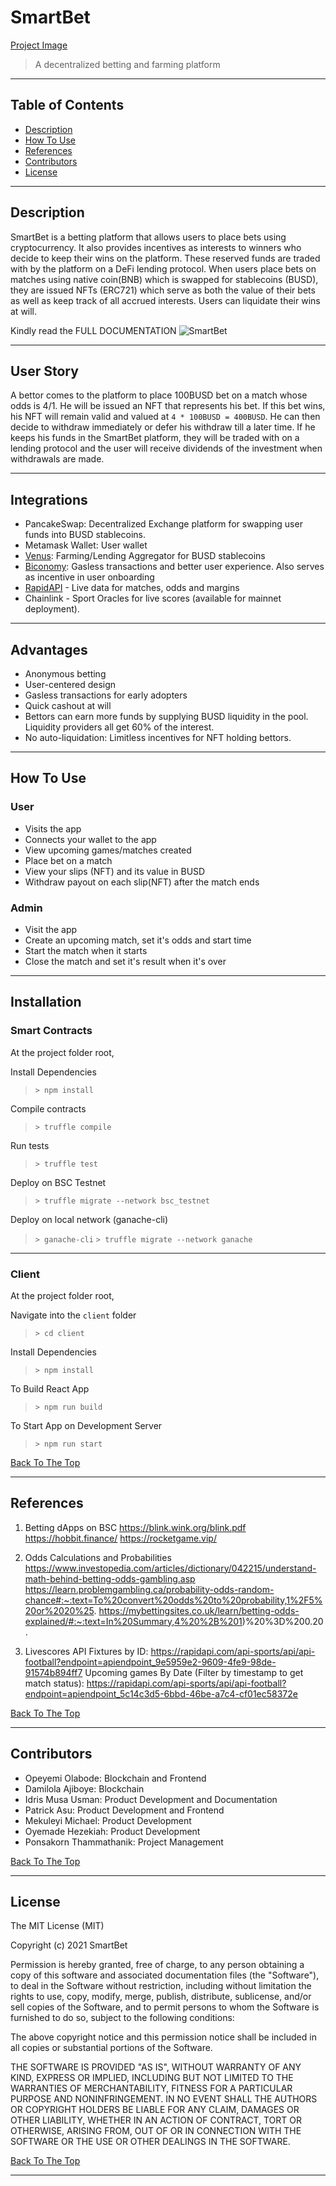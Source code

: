 # SmartBet


[Project Image](project-image-url)

> A decentralized betting and farming platform

---

## Table of Contents

- [Description](#description)
- [How To Use](#how-to-use)
- [References](#references)
- [Contributors](#contributors)
- [License](#license)


---

## Description

SmartBet is a betting platform that allows users to place bets using cryptocurrency. It also provides incentives as interests to winners who decide to keep their wins on the platform. These reserved funds are traded with by the platform on a DeFi lending protocol. When users place bets on matches using native coin(BNB) which is swapped for stablecoins (BUSD), they are issued NFTs (ERC721) which serve as both the value of their bets as well as keep track of all accrued interests. Users can liquidate their wins at will.

Kindly read the FULL DOCUMENTATION ![SmartBet](https://smartbet.gitbook.io/smartbet/)

---
## User Story

A bettor comes to the platform to place 100BUSD bet on a match whose odds is 4/1. He will be issued an NFT that represents his bet. If this bet wins, his NFT will remain valid and valued at `4 * 100BUSD = 400BUSD`. He can then decide to withdraw immediately or defer his withdraw till a later time. If he keeps his funds in the SmartBet platform, they will be traded with on a lending protocol and the user will receive dividends of the investment when withdrawals are made.

---
## Integrations

- PancakeSwap: Decentralized Exchange platform for swapping user funds into BUSD stablecoins.
- Metamask Wallet: User wallet
- [Venus](https://github.com/VenusProtocol/venus-protocol): Farming/Lending Aggregator for BUSD stablecoins
- [Biconomy](https://docs.biconomy.io/): Gasless transactions and better user experience. Also serves as incentive in user onboarding
- [RapidAPI](https://rapidapi.com/api-sports/api/api-football) - Live data for matches, odds and margins
- Chainlink - Sport Oracles for live scores (available for mainnet deployment).

---
## Advantages

- Anonymous betting
- User-centered design
- Gasless transactions for early adopters
- Quick cashout at will
- Bettors can earn more funds by supplying BUSD liquidity in the pool. Liquidity providers all get 60% of the interest.
- No auto-liquidation: Limitless incentives for NFT holding bettors.

---
## How To Use
### User
- Visits the app
- Connects your wallet to the app
- View upcoming games/matches created
- Place bet on a match
- View your slips (NFT) and its value in BUSD
- Withdraw payout on each slip(NFT) after the match ends

### Admin
- Visit the app
- Create an upcoming match, set it's odds and start time
- Start the match when it starts
- Close the match and set it's result when it's over

---
## Installation

### Smart Contracts
At the project folder root,

Install Dependencies
> `> npm install`

Compile contracts
> `> truffle compile`

Run tests
> `> truffle test`

Deploy on BSC Testnet
> `> truffle migrate --network bsc_testnet`

Deploy on local network (ganache-cli)
> `> ganache-cli`
> `> truffle migrate --network ganache`
---
### Client
At the project folder root,

Navigate into the `client` folder
> `> cd client`

Install Dependencies
> `> npm install`

To Build React App
> `> npm run build`

To Start App on Development Server
> `> npm run start`



[Back To The Top](#SmartBet)

---


## References

1. Betting dApps on BSC
https://blink.wink.org/blink.pdf
https://hobbit.finance/
https://rocketgame.vip/

2. Odds Calculations and Probabilities
https://www.investopedia.com/articles/dictionary/042215/understand-math-behind-betting-odds-gambling.asp
https://learn.problemgambling.ca/probability-odds-random-chance#:~:text=To%20convert%20odds%20to%20probability,1%2F5%20or%2020%25.
https://mybettingsites.co.uk/learn/betting-odds-explained/#:~:text=In%20Summary,4%20%2B%201)%20%3D%200.20.

3. Livescores API
Fixtures by ID: https://rapidapi.com/api-sports/api/api-football?endpoint=apiendpoint_9e5959e2-9609-4fe9-98de-91574b894ff7
Upcoming games By Date (Filter by timestamp to get match status):
https://rapidapi.com/api-sports/api/api-football?endpoint=apiendpoint_5c14c3d5-6bbd-46be-a7c4-cf01ec58372e

[Back To The Top](#SmartBet)

---
## Contributors

- Opeyemi Olabode: Blockchain and Frontend
- Damilola Ajiboye: Blockchain
- Idris Musa Usman: Product Development and Documentation
- Patrick Asu: Product Development and Frontend 
- Mekuleyi Michael: Product Development
- Oyemade Hezekiah: Product Development
- Ponsakorn Thammathanik: Project Management

[Back To The Top](#SmartBet)

---

## License

The MIT License (MIT)

Copyright (c) 2021 SmartBet

Permission is hereby granted, free of charge, to any person obtaining a copy
of this software and associated documentation files (the "Software"), to deal
in the Software without restriction, including without limitation the rights
to use, copy, modify, merge, publish, distribute, sublicense, and/or sell
copies of the Software, and to permit persons to whom the Software is
furnished to do so, subject to the following conditions:

The above copyright notice and this permission notice shall be included in all
copies or substantial portions of the Software.

THE SOFTWARE IS PROVIDED "AS IS", WITHOUT WARRANTY OF ANY KIND, EXPRESS OR
IMPLIED, INCLUDING BUT NOT LIMITED TO THE WARRANTIES OF MERCHANTABILITY,
FITNESS FOR A PARTICULAR PURPOSE AND NONINFRINGEMENT. IN NO EVENT SHALL THE
AUTHORS OR COPYRIGHT HOLDERS BE LIABLE FOR ANY CLAIM, DAMAGES OR OTHER
LIABILITY, WHETHER IN AN ACTION OF CONTRACT, TORT OR OTHERWISE, ARISING FROM,
OUT OF OR IN CONNECTION WITH THE SOFTWARE OR THE USE OR OTHER DEALINGS IN THE
SOFTWARE.

[Back To The Top](#SmartBet)

---
